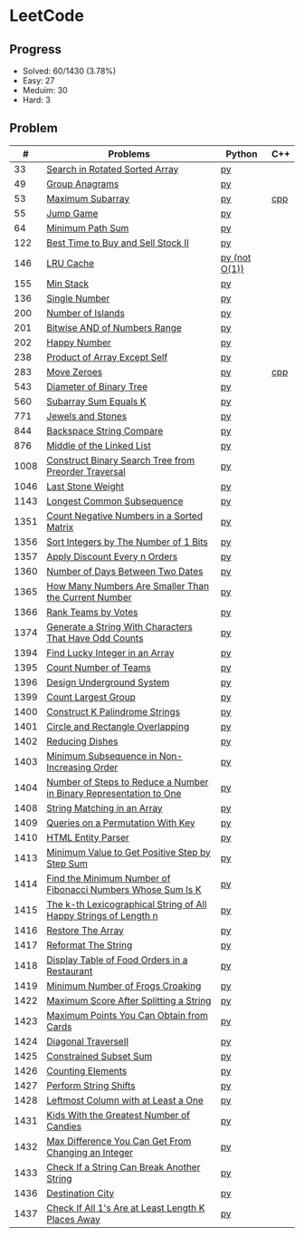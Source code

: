 # LeetCode

## Progress
* Solved: 60/1430 (3.78%)
* Easy: 27
* Meduim: 30
* Hard: 3
<!--- Solved+3 Easy+2 Meduim+1 -->

## Problem
| # | Problems | Python | C++ |
| ----- | ----- | ----- | ----- |
| 33 | [Search in Rotated Sorted Array](https://leetcode.com/problems/search-in-rotated-sorted-array/) | [py](https://github.com/AQZ0216/LeetCode/blob/master/SearchInRotatedSortedArray/SearchInRotatedSortedArray.py) | |
| 49 | [Group Anagrams](https://leetcode.com/problems/group-anagrams/) | [py](https://github.com/AQZ0216/LeetCode/blob/master/GroupAnagrams/GroupAnagrams.py) | |
| 53 | [Maximum Subarray](https://leetcode.com/problems/maximum-subarray/) | [py](https://github.com/AQZ0216/LeetCode/blob/master/MaximumSubarray/MaximumSubarray.py) | [cpp](https://github.com/AQZ0216/LeetCode/blob/master/MaximumSubarray/MaximumSubarray.cpp) |
| 55 | [Jump Game](https://leetcode.com/problems/jump-game/) | [py](https://github.com/AQZ0216/LeetCode/blob/master/JumpGame/JumpGame.py) | |
| 64 | [Minimum Path Sum](https://leetcode.com/problems/minimum-path-sum/) | [py](https://github.com/AQZ0216/LeetCode/blob/master/MinimumPathSum/MinimumPathSum.py) | |
| 122 | [Best Time to Buy and Sell Stock II](https://leetcode.com/problems/best-time-to-buy-and-sell-stock-ii/) | [py](https://github.com/AQZ0216/LeetCode/blob/master/BestTimeToBuyAndSellStockII/BestTimeToBuyAndSellStockII.py) | |
| 146 | [LRU Cache](https://leetcode.com/problems/lru-cache/) | [py (not O(1))](https://github.com/AQZ0216/LeetCode/blob/master/LRUCache/LRUCache.py) | |
| 155 | [Min Stack](https://leetcode.com/problems/min-stack/) | [py](https://github.com/AQZ0216/LeetCode/blob/master/MinStack/MinStack.py) | |
| 136 | [Single Number](https://leetcode.com/problems/single-number/) | [py](https://github.com/AQZ0216/LeetCode/blob/master/SingleNumber/SingleNumber.py) | |
| 200 | [Number of Islands](https://leetcode.com/problems/number-of-islands/) | [py](https://github.com/AQZ0216/LeetCode/blob/master/NumberOfIslands/NumberOfIslands.py) | |
| 201 | [Bitwise AND of Numbers Range](https://leetcode.com/problems/bitwise-and-of-numbers-range/) | [py](https://github.com/AQZ0216/LeetCode/blob/master/BitwiseANDOfNumbersRange/BitwiseANDOfNumbersRange.py) | |
| 202 | [Happy Number](https://leetcode.com/problems/happy-number/) | [py](https://github.com/AQZ0216/LeetCode/blob/master/HappyNumber/HappyNumber.py) | |
| 238 | [Product of Array Except Self](https://leetcode.com/problems/product-of-array-except-self/) | [py](https://github.com/AQZ0216/LeetCode/blob/master/ProductOfArrayExceptSelf/ProductOfArrayExceptSelf.py) | |
| 283 | [Move Zeroes](https://leetcode.com/problems/move-zeroes/) | [py](https://github.com/AQZ0216/LeetCode/blob/master/MoveZeroes/MoveZeroes.py) | [cpp](https://github.com/AQZ0216/LeetCode/blob/master/MoveZeroes/MoveZeroes.cpp) |
| 543 | [Diameter of Binary Tree](https://leetcode.com/problems/diameter-of-binary-tree/) | [py](https://github.com/AQZ0216/LeetCode/blob/master/DiameterOfBinaryTree/DiameterOfBinaryTree.py) | |
| 560 | [Subarray Sum Equals K](https://leetcode.com/problems/subarray-sum-equals-k/) | [py](https://github.com/AQZ0216/LeetCode/blob/master/SubarraySumEqualsK/SubarraySumEqualsK.py)
| 771 | [Jewels and Stones](https://leetcode.com/problems/jewels-and-stones/) | [py](https://github.com/AQZ0216/LeetCode/blob/master/JewelsAndStones/JewelsAndStones.py) | |
| 844 | [Backspace String Compare](https://leetcode.com/problems/backspace-string-compare/) | [py](https://github.com/AQZ0216/LeetCode/blob/master/BackspaceStringCompare/BackspaceStringCompare.py) | |
| 876 | [Middle of the Linked List](https://leetcode.com/problems/middle-of-the-linked-list/) | [py](https://github.com/AQZ0216/LeetCode/blob/master/MiddleOfTheLinkedList/MiddleOfTheLinkedList.py) | |
| 1008 | [Construct Binary Search Tree from Preorder Traversal](https://leetcode.com/problems/construct-binary-search-tree-from-preorder-traversal/) | [py](https://github.com/AQZ0216/LeetCode/blob/master/ConstructBinarySearchTreeFromPreorderTraversal/ConstructBinarySearchTreeFromPreorderTraversal.py) | |
| 1046 | [Last Stone Weight](https://leetcode.com/problems/last-stone-weight/) | [py](https://github.com/AQZ0216/LeetCode/blob/master/LastStoneWeight/LastStoneWeight.py) | |
| 1143 | [Longest Common Subsequence](https://leetcode.com/problems/longest-common-subsequence/) | [py](https://github.com/AQZ0216/LeetCode/blob/master/LongestCommonSubsequence/LongestCommonSubsequence.py) | |
| 1351 | [Count Negative Numbers in a Sorted Matrix](https://leetcode.com/problems/count-negative-numbers-in-a-sorted-matrix/) | [py](https://github.com/AQZ0216/LeetCode/tree/master/CountNegativeNumbersInASortedMatrix/CountNegativeNumbersInASortedMatrix.py) | |
| 1356 | [Sort Integers by The Number of 1 Bits](https://leetcode.com/problems/sort-integers-by-the-number-of-1-bits/) | [py](https://github.com/AQZ0216/LeetCode/tree/master/SortIntegersByTheNumberOf1Bits/SortIntegersByTheNumberOf1Bits.py) | |
| 1357 | [Apply Discount Every n Orders](https://leetcode.com/problems/apply-discount-every-n-orders/) | [py](https://github.com/AQZ0216/LeetCode/blob/master/ApplyDiscountEveryNOrders/ApplyDiscountEveryNOrders.py) | |
| 1360 | [Number of Days Between Two Dates](https://leetcode.com/problems/number-of-days-between-two-dates/) | [py](https://github.com/AQZ0216/LeetCode/blob/master/NumberOfDaysBetweenTwoDates/NumberOfDaysBetweenTwoDates.py) | |
| 1365 | [How Many Numbers Are Smaller Than the Current Number](https://leetcode.com/problems/how-many-numbers-are-smaller-than-the-current-number/) | [py](https://github.com/AQZ0216/LeetCode/blob/master/HowManyNumbersAreSmallerThanTheCurrentNumber/HowManyNumbersAreSmallerThanTheCurrentNumber.py) | |
| 1366 | [Rank Teams by Votes](https://leetcode.com/problems/rank-teams-by-votes/) | [py](https://github.com/AQZ0216/LeetCode/blob/master/RankTeamsByVotes/RankTeamsByVotes.py) | |
| 1374 | [Generate a String With Characters That Have Odd Counts](https://leetcode.com/problems/generate-a-string-with-characters-that-have-odd-counts/) | [py](https://github.com/AQZ0216/LeetCode/blob/master/GenerateAStringWithCharactersThatHaveOddCounts/GenerateAStringWithCharactersThatHaveOddCounts.py) | |
| 1394 | [Find Lucky Integer in an Array](https://leetcode.com/problems/find-lucky-integer-in-an-array/) | [py](https://github.com/AQZ0216/LeetCode/blob/master/FindLuckyIntegerInAnArray/FindLuckyIntegerInAnArray.py) | |
| 1395 | [Count Number of Teams](https://leetcode.com/problems/count-number-of-teams/) | [py](https://github.com/AQZ0216/LeetCode/blob/master/CountNumberOfTeams/CountNumberOfTeams.py) | |
| 1396 | [Design Underground System](https://leetcode.com/problems/design-underground-system/) | [py](https://github.com/AQZ0216/LeetCode/blob/master/DesignUndergroundSystem/DesignUndergroundSystem.py) | |
| 1399 | [Count Largest Group](https://leetcode.com/problems/count-largest-group/) | [py](https://github.com/AQZ0216/LeetCode/blob/master/CountLargestGroup/CountLargestGroup.py) | |
| 1400 | [Construct K Palindrome Strings](https://leetcode.com/problems/construct-k-palindrome-strings/) | [py](https://github.com/AQZ0216/LeetCode/blob/master/ConstructKPalindromeStrings/ConstructKPalindromeStrings.py) | |
| 1401 | [Circle and Rectangle Overlapping](https://leetcode.com/problems/circle-and-rectangle-overlapping/) | [py](https://github.com/AQZ0216/LeetCode/blob/master/CircleAndRectangleOverlapping/CircleAndRectangleOverlapping.py) | |
| 1402 | [Reducing Dishes](https://leetcode.com/problems/reducing-dishes/) | [py](https://github.com/AQZ0216/LeetCode/blob/master/ReducingDishes/ReducingDishes.py) | |
| 1403 | [Minimum Subsequence in Non-Increasing Order](https://leetcode.com/problems/minimum-subsequence-in-non-increasing-order/) | [py](https://github.com/AQZ0216/LeetCode/blob/master/MinimumSubsequenceInNon-IncreasingOrder/MinimumSubsequenceInNon-IncreasingOrder.py) | |
| 1404 | [Number of Steps to Reduce a Number in Binary Representation to One](https://leetcode.com/problems/number-of-steps-to-reduce-a-number-in-binary-representation-to-one/) | [py](https://github.com/AQZ0216/LeetCode/blob/master/NumberOfStepsToReduceANumberInBinaryRepresentationToOne/NumberOfStepsToReduceANumberInBinaryRepresentationToOne.py) | |
| 1408 | [String Matching in an Array](https://leetcode.com/problems/string-matching-in-an-array/) | [py](https://github.com/AQZ0216/LeetCode/blob/master/StringMatchingInAnArray/StringMatchingInAnArray.py) | |
| 1409 | [Queries on a Permutation With Key](https://leetcode.com/problems/queries-on-a-permutation-with-key/) | [py](https://github.com/AQZ0216/LeetCode/blob/master/QueriesOnAPermutationWithKey/QueriesOnAPermutationWithKey.py) | |
| 1410 | [HTML Entity Parser](https://leetcode.com/problems/html-entity-parser/) | [py](https://github.com/AQZ0216/LeetCode/blob/master/HTMLEntityParser/HTMLEntityParser.py) | |
| 1413 | [Minimum Value to Get Positive Step by Step Sum](https://leetcode.com/problems/minimum-value-to-get-positive-step-by-step-sum/) | [py](https://github.com/AQZ0216/LeetCode/blob/master/MinimumValueToGetPositiveStepByStepSum/MinimumValueToGetPositiveStepByStepSum.py) | |
| 1414 | [Find the Minimum Number of Fibonacci Numbers Whose Sum Is K](https://leetcode.com/problems/find-the-minimum-number-of-fibonacci-numbers-whose-sum-is-k/) | [py](https://github.com/AQZ0216/LeetCode/blob/master/FindTheMinimumNumberOfFibonacciNumbersWhoseSumIsK/FindTheMinimumNumberOfFibonacciNumbersWhoseSumIsK.py) | |
| 1415 | [The k-th Lexicographical String of All Happy Strings of Length n](https://leetcode.com/problems/the-k-th-lexicographical-string-of-all-happy-strings-of-length-n/) | [py](https://github.com/AQZ0216/LeetCode/blob/master/TheK-thLexicographicalStringOfAllHappyStringsOfLengthN/TheK-thLexicographicalStringOfAllHappyStringsOfLengthN.py) | |
| 1416 | [Restore The Array](https://leetcode.com/problems/restore-the-array/) | [py](https://github.com/AQZ0216/LeetCode/blob/master/RestoreTheArray/RestoreTheArray.py) | |
| 1417 | [Reformat The String](https://leetcode.com/problems/reformat-the-string/) | [py](https://github.com/AQZ0216/LeetCode/blob/master/ReformatTheString/ReformatTheString.py) | |
| 1418 | [Display Table of Food Orders in a Restaurant](https://leetcode.com/problems/display-table-of-food-orders-in-a-restaurant/) | [py](https://github.com/AQZ0216/LeetCode/blob/master/DisplayTableOfFoodOrdersInARestaurant/DisplayTableOfFoodOrdersInARestaurant.py) | |
| 1419 | [Minimum Number of Frogs Croaking](https://leetcode.com/problems/minimum-number-of-frogs-croaking/) | [py](https://github.com/AQZ0216/LeetCode/blob/master/MinimumNumberOfFrogsCroaking/MinimumNumberOfFrogsCroaking.py) | |
| 1422 | [Maximum Score After Splitting a String](https://leetcode.com/problems/maximum-score-after-splitting-a-string/) | [py](https://github.com/AQZ0216/LeetCode/blob/master/MaximumScoreAfterSplittingAString/MaximumScoreAfterSplittingAString.py) | |
| 1423 | [Maximum Points You Can Obtain from Cards](https://leetcode.com/problems/maximum-points-you-can-obtain-from-cards/) | [py](https://github.com/AQZ0216/LeetCode/blob/master/MaximumPointsYouCanObtainFromCards/MaximumPointsYouCanObtainFromCards.py) | |
| 1424 | [Diagonal TraverseII](https://leetcode.com/problems/diagonal-traverse-ii/) | [py](https://github.com/AQZ0216/LeetCode/blob/master/DiagonalTraverseII/DiagonalTraverseII.py) | |
| 1425 | [Constrained Subset Sum](https://leetcode.com/problems/constrained-subset-sum/) | [py](https://github.com/AQZ0216/LeetCode/blob/master/ConstrainedSubsetSum/ConstrainedSubsetSum.py) | |
| 1426 | [Counting Elements](https://leetcode.com/problems/counting-elements/) | [py](https://github.com/AQZ0216/LeetCode/blob/master/CountingElements/CountingElements.py) | |
| 1427 | [Perform String Shifts](https://leetcode.com/problems/perform-string-shifts/) | [py](https://github.com/AQZ0216/LeetCode/blob/master/PerformStringShifts/PerformStringShifts.py) | |
| 1428 | [Leftmost Column with at Least a One](https://leetcode.com/problems/leftmost-column-with-at-least-a-one/) | [py](https://github.com/AQZ0216/LeetCode/blob/master/LeftmostColumnWithAtLeastAOne/LeftmostColumnWithAtLeastAOne.py) | |
| 1431 | [Kids With the Greatest Number of Candies](https://leetcode.com/problems/kids-with-the-greatest-number-of-candies/) | [py](https://github.com/AQZ0216/LeetCode/blob/master/KidsWithTheGreatestNumberOfCandies/KidsWithTheGreatestNumberOfCandies.py) | |
| 1432 | [Max Difference You Can Get From Changing an Integer](https://leetcode.com/problems/max-difference-you-can-get-from-changing-an-integer/) | [py](https://github.com/AQZ0216/LeetCode/blob/master/MaxDifferenceYouCanGetFromChangingAnInteger/MaxDifferenceYouCanGetFromChangingAnInteger.py) | |
| 1433 | [Check If a String Can Break Another String](https://leetcode.com/problems/check-if-a-string-can-break-another-string/submissions/) | [py](https://github.com/AQZ0216/LeetCode/blob/master/CheckIfAStringCanBreakAnotherString/CheckIfAStringCanBreakAnotherString.py) | |
| 1436 | [Destination City](https://leetcode.com/problems/destination-city/) | [py](https://github.com/AQZ0216/LeetCode/blob/master/DestinationCity/DestinationCity.py) | |
| 1437 | [Check If All 1's Are at Least Length K Places Away](https://leetcode.com/problems/check-if-all-1s-are-at-least-length-k-places-away/) | [py](https://github.com/AQZ0216/LeetCode/blob/master/CheckIfAll1'sAreAtLeastLengthKPlacesAway/CheckIfAll1'sAreAtLeastLengthKPlacesAway%2Cpy) | |
